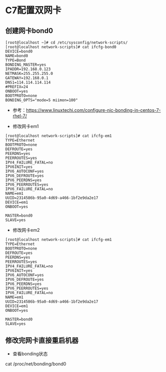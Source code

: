 # C7配置双网卡

## 创建网卡bond0

```
[root@localhost ~]# cd /etc/sysconfig/network-scripts/
[root@localhost network-scripts]# cat ifcfg-bond0 
DEVICE=bond0
NAME=bond0
TYPE=Bond
BONDING_MASTER=yes
IPADDR=192.168.0.123
NETMASK=255.255.255.0
GATEWAY=192.168.0.1
DNS1=114.114.114.114
#PREFIX=24
ONBOOT=yes
BOOTPROTO=none
BONDING_OPTS="mode=5 miimon=100"
```

- 参考：https://www.linuxtechi.com/configure-nic-bonding-in-centos-7-rhel-7/


- 修改网卡em1
```
[root@localhost network-scripts]# cat ifcfg-em1 
TYPE=Ethernet
BOOTPROTO=none
DEFROUTE=yes
PEERDNS=yes
PEERROUTES=yes
IPV4_FAILURE_FATAL=no
IPV6INIT=yes
IPV6_AUTOCONF=yes
IPV6_DEFROUTE=yes
IPV6_PEERDNS=yes
IPV6_PEERROUTES=yes
IPV6_FAILURE_FATAL=no
NAME=em1
UUID=2314586b-95a0-4d69-a466-1bf2e9da2e17
DEVICE=em1
ONBOOT=yes

MASTER=bond0
SLAVE=yes
```


- 修改网卡em2
```
[root@localhost network-scripts]# cat ifcfg-em1 
TYPE=Ethernet
BOOTPROTO=none
DEFROUTE=yes
PEERDNS=yes
PEERROUTES=yes
IPV4_FAILURE_FATAL=no
IPV6INIT=yes
IPV6_AUTOCONF=yes
IPV6_DEFROUTE=yes
IPV6_PEERDNS=yes
IPV6_PEERROUTES=yes
IPV6_FAILURE_FATAL=no
NAME=em1
UUID=2314586b-95a0-4d69-a466-1bf2e9da2e17
DEVICE=em1
ONBOOT=yes

MASTER=bond0
SLAVE=yes

```

## 修改完网卡直接重启机器

- 查看bonding状态


cat /proc/net/bonding/bond0